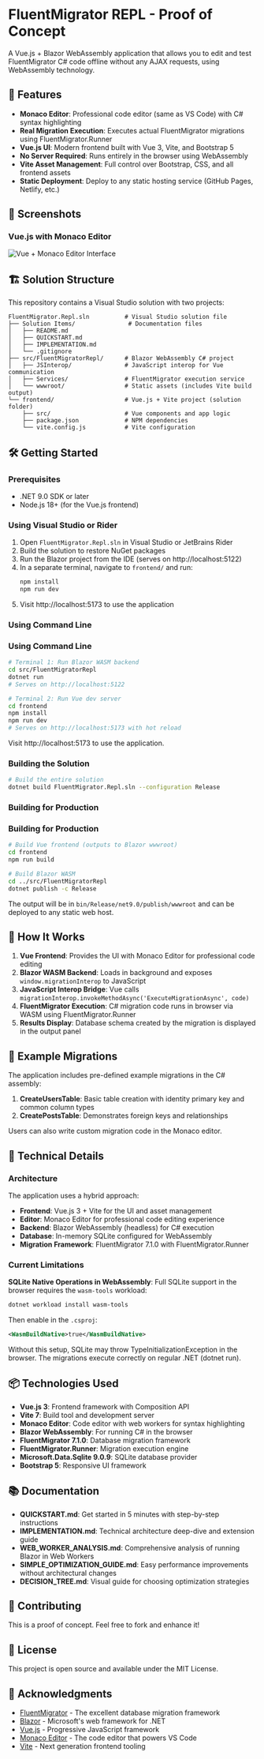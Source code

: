 # FluentMigrator REPL - Proof of Concept

A Vue.js + Blazor WebAssembly application that allows you to edit and test FluentMigrator C# code offline without any AJAX requests, using WebAssembly technology.

## 🚀 Features

- **Monaco Editor**: Professional code editor (same as VS Code) with C# syntax highlighting
- **Real Migration Execution**: Executes actual FluentMigrator migrations using FluentMigrator.Runner
- **Vue.js UI**: Modern frontend built with Vue 3, Vite, and Bootstrap 5
- **No Server Required**: Runs entirely in the browser using WebAssembly
- **Vite Asset Management**: Full control over Bootstrap, CSS, and all frontend assets
- **Static Deployment**: Deploy to any static hosting service (GitHub Pages, Netlify, etc.)

## 📸 Screenshots

### Vue.js with Monaco Editor
![Vue + Monaco Editor Interface](https://github.com/user-attachments/assets/68acfb28-904f-4fbf-876e-17f3d00f0b33)

## 🏗️ Solution Structure

This repository contains a Visual Studio solution with two projects:

```
FluentMigrator.Repl.sln          # Visual Studio solution file
├── Solution Items/               # Documentation files
│   ├── README.md
│   ├── QUICKSTART.md
│   ├── IMPLEMENTATION.md
│   └── .gitignore
├── src/FluentMigratorRepl/      # Blazor WebAssembly C# project
│   ├── JSInterop/               # JavaScript interop for Vue communication
│   ├── Services/                # FluentMigrator execution service
│   └── wwwroot/                 # Static assets (includes Vite build output)
└── frontend/                    # Vue.js + Vite project (solution folder)
    ├── src/                     # Vue components and app logic
    ├── package.json             # NPM dependencies
    └── vite.config.js           # Vite configuration
```

## 🛠️ Getting Started

### Prerequisites

- .NET 9.0 SDK or later
- Node.js 18+ (for the Vue.js frontend)

### Using Visual Studio or Rider

1. Open `FluentMigrator.Repl.sln` in Visual Studio or JetBrains Rider
2. Build the solution to restore NuGet packages
3. Run the Blazor project from the IDE (serves on http://localhost:5122)
4. In a separate terminal, navigate to `frontend/` and run:
   ```bash
   npm install
   npm run dev
   ```
5. Visit http://localhost:5173 to use the application

### Using Command Line

### Using Command Line

```bash
# Terminal 1: Run Blazor WASM backend
cd src/FluentMigratorRepl
dotnet run
# Serves on http://localhost:5122

# Terminal 2: Run Vue dev server
cd frontend
npm install
npm run dev
# Serves on http://localhost:5173 with hot reload
```

Visit http://localhost:5173 to use the application.

### Building the Solution

```bash
# Build the entire solution
dotnet build FluentMigrator.Repl.sln --configuration Release
```

### Building for Production

### Building for Production

```bash
# Build Vue frontend (outputs to Blazor wwwroot)
cd frontend
npm run build

# Build Blazor WASM
cd ../src/FluentMigratorRepl
dotnet publish -c Release
```

The output will be in `bin/Release/net9.0/publish/wwwroot` and can be deployed to any static web host.

## 📝 How It Works

1. **Vue Frontend**: Provides the UI with Monaco Editor for professional code editing
2. **Blazor WASM Backend**: Loads in background and exposes `window.migrationInterop` to JavaScript
3. **JavaScript Interop Bridge**: Vue calls `migrationInterop.invokeMethodAsync('ExecuteMigrationAsync', code)`
4. **FluentMigrator Execution**: C# migration code runs in browser via WASM using FluentMigrator.Runner
5. **Results Display**: Database schema created by the migration is displayed in the output panel

## 🎯 Example Migrations

The application includes pre-defined example migrations in the C# assembly:

1. **CreateUsersTable**: Basic table creation with identity primary key and common column types
2. **CreatePostsTable**: Demonstrates foreign keys and relationships

Users can also write custom migration code in the Monaco editor.

## 🔧 Technical Details

### Architecture

The application uses a hybrid approach:
- **Frontend**: Vue.js 3 + Vite for the UI and asset management
- **Editor**: Monaco Editor for professional code editing experience
- **Backend**: Blazor WebAssembly (headless) for C# execution
- **Database**: In-memory SQLite configured for WebAssembly
- **Migration Framework**: FluentMigrator 7.1.0 with FluentMigrator.Runner

### Current Limitations

**SQLite Native Operations in WebAssembly**: Full SQLite support in the browser requires the `wasm-tools` workload:

```bash
dotnet workload install wasm-tools
```

Then enable in the `.csproj`:
```xml
<WasmBuildNative>true</WasmBuildNative>
```

Without this setup, SQLite may throw TypeInitializationException in the browser. The migrations execute correctly on regular .NET (dotnet run).

## 📦 Technologies Used

- **Vue.js 3**: Frontend framework with Composition API
- **Vite 7**: Build tool and development server
- **Monaco Editor**: Code editor with web workers for syntax highlighting
- **Blazor WebAssembly**: For running C# in the browser
- **FluentMigrator 7.1.0**: Database migration framework
- **FluentMigrator.Runner**: Migration execution engine
- **Microsoft.Data.Sqlite 9.0.9**: SQLite database provider
- **Bootstrap 5**: Responsive UI framework

## 📚 Documentation

- **QUICKSTART.md**: Get started in 5 minutes with step-by-step instructions
- **IMPLEMENTATION.md**: Technical architecture deep-dive and extension guide
- **WEB_WORKER_ANALYSIS.md**: Comprehensive analysis of running Blazor in Web Workers
- **SIMPLE_OPTIMIZATION_GUIDE.md**: Easy performance improvements without architectural changes
- **DECISION_TREE.md**: Visual guide for choosing optimization strategies

## 🤝 Contributing

This is a proof of concept. Feel free to fork and enhance it!

## 📄 License

This project is open source and available under the MIT License.

## 🙏 Acknowledgments

- [FluentMigrator](https://github.com/fluentmigrator/fluentmigrator) - The excellent database migration framework
- [Blazor](https://dotnet.microsoft.com/apps/aspnet/web-apps/blazor) - Microsoft's web framework for .NET
- [Vue.js](https://vuejs.org/) - Progressive JavaScript framework
- [Monaco Editor](https://microsoft.github.io/monaco-editor/) - The code editor that powers VS Code
- [Vite](https://vitejs.dev/) - Next generation frontend tooling
